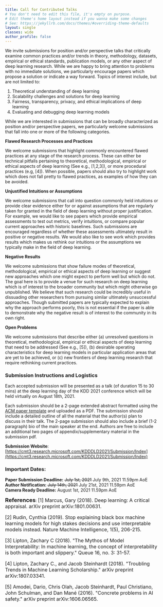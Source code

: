 ```yaml
---
title: Call for Contributed Talks
# You don't need to edit this file, it's empty on purpose.
# Edit theme's home layout instead if you wanna make some changes
# See: https://jekyllrb.com/docs/themes/#overriding-theme-defaults
layout: single
classes: wide
author_profile: false
---
```


We invite submissions for position and/or perspective talks that critically examine common practices and/or trends in theory, methodology, datasets, empirical or ethical standards, publication models, or any other aspect of deep learning research. While we are happy to bring attention to problems with no immediate solutions, we particularly encourage papers which propose a solution or indicate a way forward. Topics of interest include, but are not limited to: 
1. Theoretical understanding of deep learning 
2. Scalability challenges and solutions for deep learning
3. Fairness, transparency, privacy, and ethical implications of deep learning
4. Evaluating and debugging deep learning models
 
While we are interested in submissions that can be broadly characterized as position and/or perspective papers, we particularly welcome submissions that fall into one or more of the following categories. 
 
**Flawed Research Processes and Practices** 

We welcome submissions that highlight commonly encountered flawed practices at any stage of the research process. These can either be technical pitfalls pertaining to theoretical, methodological, empirical or ethical aspects of deep learning (See e.g., [1,2,3]), or more procedural practices (e.g, [4]). When possible, papers should also try to highlight work which does not fall pretty to flawed practices, as examples of how they can be avoided.
 
**Unjustified Intuitions or Assumptions** 

We welcome submissions that call into question commonly held intuitions or provide clear evidence either for or against assumptions that are regularly taken for granted in the field of deep learning without proper justification. For example, we would like to see papers which provide empirical assessments to test out metrics, verify intuitions, or compare popular current approaches with historic baselines. Such submissions are encouraged regardless of whether these assessments ultimately result in positive or negative results. We would also like to see work which provides results which makes us rethink our intuitions or the assumptions we typically make in the field of deep learning.
 
**Negative Results** 

We welcome submissions that show failure modes of theoretical, methodological, empirical or ethical aspects of deep learning or suggest new approaches which one might expect to perform well but which do not. The goal here is to provide a venue for such research on deep learning which is of interest to the broader community but which might otherwise go unpublished. We believe that such research could be incredibly useful in dissuading other researchers from pursuing similar ultimately unsuccessful approaches. Though submitted papers are typically expected to explain why the approach performs poorly, this is not essential if the paper is able to demonstrate why the negative result is of interest to the community in its own right.
 
**Open Problems** 

We welcome submissions that describe either (a) unresolved questions in theoretical, methodological, empirical or ethical aspects of deep learning that need to be addressed (See e.g., [5]), (b) desirable operating characteristics for deep learning models in particular application areas that are yet to be achieved, or (c) new frontiers of deep learning research that require rethinking current practices.


### Submission Instructions and Logistics
Each accepted submission will be presented as a talk (of duration 15 to 30 mins) at the deep learning day of the KDD 2021 conference which will be held virtually on August 18th, 2021. 

Each submission should be a 2-page extended abstract formatted using the [ACM paper template](https://www.acm.org/publications/proceedings-template) and uploaded as a PDF. The submission should include a detailed outline of all the material that the author(s) plan to discuss in their talk. The 2-page submission should also include a brief (1-2 paragraph) bio of the main speaker at the end. Authors are free to include an additional two pages of appendix/supplementary material in the submission pdf. 

**Submission Website**:  [https://cmt3.research.microsoft.com/KDDDLD2021/Submission/Index](https://cmt3.research.microsoft.com/KDDDLD2021/Submission/Index)


### Important Dates:

**Paper Submission Deadline:**  ~~July 1st, 2021~~ July 9th, 2021 11.59pm AoE  
**Author Notification:**        ~~July 14th, 2021~~ July 21st, 2021 11.59pm AoE  
**Camera Ready Deadline:**    August 1st, 2021 11.59pm AoE  

   

**<font size="4"> References</font>**:
<font size="3">
[1] Marcus, Gary (2018). Deep learning: A critical appraisal. arXiv preprint arXiv:1801.00631.  <br>

[2] Rudin, Cynthia (2019). Stop explaining black box machine learning models for high stakes decisions and use interpretable models instead. Nature   Machine Intelligence, 1(5), 206-215.   <br>

[3] Lipton, Zachary C (2018). "The Mythos of Model Interpretability: In machine learning, the concept of interpretability is both important and slippery." Queue 16, no. 3: 31-57.   <br>

[4] Lipton, Zachary C., and Jacob Steinhardt (2018). "Troubling Trends in Machine Learning Scholarship." arXiv preprint arXiv:1807.03341.   <br>

[5] Amodei, Dario, Chris Olah, Jacob Steinhardt, Paul Christiano, John Schulman, and Dan Mané (2016). "Concrete problems in AI safety." arXiv preprint arXiv:1606.06565.   <br>
</font> 
